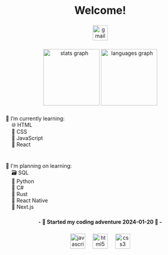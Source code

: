 <h1 align="center">Welcome!</h1>

###

<div align="center">
  <a href="mailto:caellex@proton.me" target="_blank">
    <img src="https://img.shields.io/static/v1?message=Contact%20me&logo=gmail&label=-&color=D14836&logoColor=white&labelColor=&style=for-the-badge" height="40" alt="gmail logo"  />
  </a>
</div>

###

<div align="center">
  <img src="https://github-readme-stats.vercel.app/api?username=caellex&hide_title=false&hide_rank=false&show_icons=true&include_all_commits=true&count_private=true&disable_animations=false&theme=dracula&locale=en&hide_border=false&order=1" height="150" alt="stats graph"  />
  <img src="https://github-readme-stats.vercel.app/api/top-langs?username=caellex&locale=en&hide_title=false&layout=compact&card_width=320&langs_count=5&theme=dracula&hide_border=false&order=2" height="150" alt="languages graph"  />
</div>

###

<p align="left">🌱 I’m currently learning: <br>&nbsp;&nbsp;&nbsp;&nbsp;🌐 HTML<br>&nbsp;&nbsp;&nbsp;&nbsp;🎨 CSS <br>&nbsp;&nbsp;&nbsp;&nbsp;💾 JavaScript<br>&nbsp;&nbsp;&nbsp;&nbsp;🔵 React<br><br></p>

###

<p align="left">🌱 I'm planning on learning:<br>&nbsp;&nbsp;&nbsp;&nbsp;🗃️ SQL<br>&nbsp;&nbsp;&nbsp;&nbsp;🐍 Python<br>&nbsp;&nbsp;&nbsp;&nbsp;🔧 C#<br>&nbsp;&nbsp;&nbsp;&nbsp;🦀 Rust<br>&nbsp;&nbsp;&nbsp;&nbsp;📱 React Native<br>&nbsp;&nbsp;&nbsp;&nbsp;🚀 Next.js</p>

###

<h4 align="center">- 📅  Started my coding adventure 2024-01-20  📅 -</h4>

###

<div align="center">
  <img src="https://cdn.jsdelivr.net/gh/devicons/devicon/icons/javascript/javascript-original.svg" height="40" alt="javascript logo"  />
  <img width="12" />
  <img src="https://cdn.jsdelivr.net/gh/devicons/devicon/icons/html5/html5-original.svg" height="40" alt="html5 logo"  />
  <img width="12" />
  <img src="https://cdn.jsdelivr.net/gh/devicons/devicon/icons/css3/css3-original.svg" height="40" alt="css3 logo"  />
</div>

###
